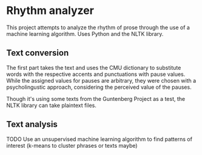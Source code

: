 Rhythm analyzer
====================

This project attempts to analyze the rhythm of prose through the use of a machine learning algorithm.
Uses Python and the NLTK library.

Text conversion
------------------

The first part takes the text and uses the CMU dictionary to substitute words with the respective accents and punctuations with pause values.
While the assigned values for pauses are arbitrary, they were chosen with a psycholingustic approach, considering the perceived value of the pauses.

Though it's using some texts from the Guntenberg Project as a test, the NLTK library can take plaintext files.

Text analysis
-----------------

TODO Use an unsupervised machine learning algorithm to find patterns of interest (k-means to cluster phrases or texts maybe)